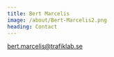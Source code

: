 ```yaml
---
title: Bert Marcelis
image: /about/Bert-Marcelis2.png
heading: Contact
---
```

<a href="bert.marcelis@trafiklab.se">bert.marcelis@trafiklab.se</a>
